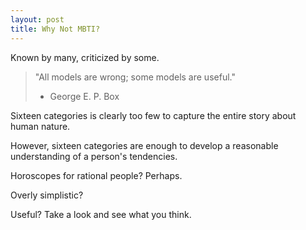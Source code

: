 ```yaml
---
layout: post
title: Why Not MBTI?
---
```


[1]: https://en.wikipedia.org/wiki/Myers%E2%80%93Briggs_Type_Indicator "Myers–Briggs Type Indicator"

Known by many, criticized by some.

> "All models are wrong; some models are useful."
> - George E. P. Box

Sixteen categories is clearly too few to capture the entire story about human nature.

However, sixteen categories are enough to develop a reasonable understanding of a person's tendencies.

Horoscopes for rational people? Perhaps.

Overly simplistic?

Useful? Take a look and see what you think.
